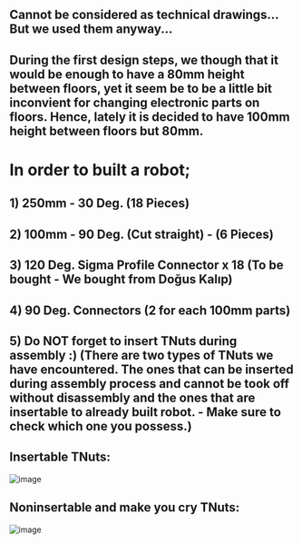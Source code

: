 ## Cannot be considered as technical drawings... But we used them anyway... 
## During the first design steps, we though that it would be enough to have a 80mm height between floors, yet it seem be to be a little bit inconvient for changing electronic parts on floors. Hence, lately it is decided to have 100mm height between floors but 80mm.
# In order to built a robot;
## 1) 250mm - 30 Deg. (18 Pieces)
## 2) 100mm - 90 Deg. (Cut straight) - (6 Pieces)
## 3) 120 Deg. Sigma Profile Connector x 18 (To be bought - We bought from Doğus Kalıp)
## 4) 90 Deg. Connectors (2 for each 100mm parts)
## 5) Do NOT forget to insert TNuts during assembly :) (There are two types of TNuts we have encountered. The ones that can be inserted during assembly process and cannot be took off without disassembly and the ones that are insertable to already built robot. - Make sure to check which one you possess.)
## Insertable TNuts:
![image](https://github.com/Denizsk/MEKAGEN/assets/72839279/c72bdfda-93b6-4089-9365-b6aa407870a6)
## Noninsertable and make you cry TNuts:
![image](https://github.com/Denizsk/MEKAGEN/assets/72839279/c4dc7762-2f12-49e1-a727-c6ddd53e06b7)

